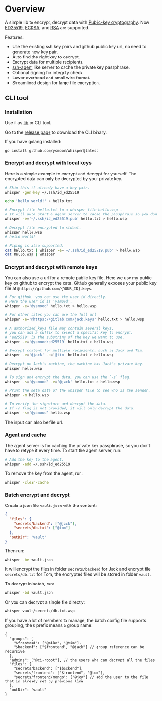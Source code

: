 # Overview

A simple lib to encrypt, decrypt data with [Public-key cryptography](https://en.wikipedia.org/wiki/Public-key_cryptography).
Now [ED25519](https://en.wikipedia.org/wiki/EdDSA#Ed25519), [ECDSA](https://en.wikipedia.org/wiki/Elliptic_Curve_Digital_Signature_Algorithm),
and [RSA](<https://en.wikipedia.org/wiki/RSA_(cryptosystem)>) are supported.

Features:

- Use the existing ssh key pairs and github public key url, no need to generate new key pair.
- Auto find the right key to decrypt.
- Encrypt data for multiple recipients.
- [ssh-agent](https://en.wikipedia.org/wiki/Ssh-agent) like server to cache the private key passphrase.
- Optional signing for integrity check.
- Lower overhead and small wire format.
- Streamlined design for large file encryption.

## CLI tool

### Installation

Use it as [lib](https://pkg.go.dev/github.com/ysmood/whisper/lib) or CLI tool.

Go to the [release page](https://github.com/ysmood/whisper/releases) to download the CLI binary.

If you have golang installed:

```bash
go install github.com/ysmood/whisper@latest
```

### Encrypt and decrypt with local keys

Here is a simple example to encrypt and decrypt for yourself. The encrypted data can only be decrypted by your private key.

```bash
# Skip this if already have a key pair.
whisper -gen-key ~/.ssh/id_ed25519

echo 'hello world!' > hello.txt

# Encrypt file hello.txt to a whisper file hello.wsp .
# It will auto start a agent server to cache the passphrase so you don't have to retype it.
whisper -e='~/.ssh/id_ed25519.pub' hello.txt > hello.wsp

# Decrypt file encrypted to stdout.
whisper hello.wsp
# hello world!

# Piping is also supported.
cat hello.txt | whisper -e='~/.ssh/id_ed25519.pub' > hello.wsp
cat hello.wsp | whisper
```

### Encrypt and decrypt with remote keys

You can also use a url for a remote public key file.
Here we use my public key on github to encrypt the data.
Github generally exposes your public key file at `@https://github.com/{YOUR_ID}.keys`.

```bash
# For github, you can use the user id directly.
# Here the user id is 'ysmood'.
whisper -e='@ysmood' hello.txt > hello.wsp

# For other sites you can use the full url.
whisper -e='@https://gitlab.com/jack.keys' hello.txt > hello.wsp

# A authorized_keys file may contain several keys,
# you can add a suffix to select a specific key to encrypt.
# 'ed25519' is the substring of the key we want to use.
whisper -e='@ysmood:ed25519' hello.txt > hello.wsp

# Encrypt content for multiple recipients, such as Jack and Tim.
whisper -e='@jack' -e='@tim' hello.txt > hello.wsp

# Decrypt on Jack's machine, the machine has Jack's private key.
whisper hello.wsp

# To sign and encrypt the data, you can use the `-s` flag.
whisper -s='@ysmood' -e='@jack' hello.txt > hello.wsp

# Print the meta data of the whisper file to see who is the sender.
whisper -m hello.wsp

# To verify the signature and decrypt the data.
# If -s flag is not provided, it will only decrypt the data.
whisper -s='@ysmood' hello.wsp
```

The input can also be file url.

### Agent and cache

The agent server is for caching the private key passphrase, so you don't have to retype it every time.
To start the agent server, run:

```bash
# Add the key to the agent.
whisper -add ~/.ssh/id_ed25519
```

To remove the key from the agent, run:

```bash
whisper -clear-cache
```

### Batch encrypt and decrypt

Create a json file `vault.json` with the content:

```json
{
  "files": {
    "secrets/backend": ["@jack"],
    "secrets/db.txt": ["@tom"]
  },
  "outDir": "vault"
}
```

Then run:

```bash
whisper -be vault.json
```

It will encrypt the files in folder `secrets/backend` for Jack and encrypt file `secrets/db.txt` for Tom,
the encrypted files will be stored in folder `vault`.

To decrypt in batch, run:

```bash
whisper -bd vault.json
```

Or you can decrypt a single file directly:

```bash
whisper vault/secrets/db.txt.wsp
```

If you have a lot of members to manage, the batch config file supports grouping,
the `$` prefix means a group name:

```jsonc
{
  "groups": {
    "$frontend": ["@mike", "@tim"],
    "$backend": ["$frontend", "@jack"] // group reference can be recursive
  },
  "admins": ["@ci-robot"], // the users who can decrypt all the files
  "files": {
    "secrets/backend": ["$backend"],
    "secrets/frontend": ["$frontend", "@tom"],
    "secrets/frontend/mongo": ["@joy"] // add the user to the file that is already set by previous line
  },
  "outDir": "vault"
}
```
